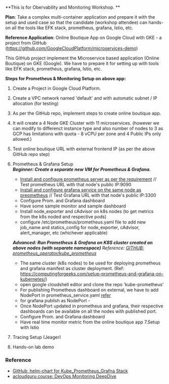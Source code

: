 **This is for Obervability and Monitoring Workshop. **

**Plan**: 
Take a complex multi-container application and prepare it with the setup and used case so that the candidate (workshop attendee) can hands-on all the tools like EFK stack, prometheus, grafana, Istio, etc. 

**Reference Application**: 
Online Boutique App on Google Cloud with GKE - a project from GitHub (https://github.com/GoogleCloudPlatform/microservices-demo)

This GitHub project implement the Microservice based application (Online Boutique) on GKE (Google). We have to prepare it for setting up with tools like EFK stack, prometheus, grafana, Istio, etc.

**Steps for Prometheus & Monitoring Setup on above app:**
1. Create a Project in Google Cloud Platform. 
2. Create a VPC network named 'default' and with automatic subnet / IP allocation (for testing) 
3. As per the GitHub repo, implement steps to create online boutique app. 
4. It will create a 4 Node GKE Cluster with 11 microservices. (however we can modify to differenct instance type and also number of nodes to 3 as GCP has limitations with quota - 8 vCPU per zone and 4 Public IPs only allowed.)
5. Test online boutique URL with external frontend IP (as per the above GitHub repo step)
6. Prometheus & Grafana Setup  
   ***Beginner: Create a separate new VM for Prometheus & Grafana.***
      - [Install and configure prometheus server as per the requirement](./prometheus.md) // Test prometheus URL with that node's public IP:9090
      - [Install and configure grafana service on the same node as preometheus](./grafana.md) // Test Grafana URL with that node's public IP:3300
      - Configure Prom. and Grafana dashboard
      - Have some sample monitor and sample dashboard  
      - Install node_exporter and cAdvisor on k8s nodes (to get metrics from the k8s noded and respective pods) 
      - configure /etc/prometheus/prometheus.yaml file to add new job_name and statics_config for node_exporter, cAdvisor, alert_manager, etc (whichever applicable)
   
   ***Advanced: Run Prometheus & Grafana on K8S cluster created on above nodes (with separate namespace)***
          *Reference: [GITHUB: prometheus_operator/kube_prometheus](https://github.com/prometheus-operator/kube-prometheus)*  
      - The same cluster (k8s nodes) to be used for deploying prometheus and grafana manifest as cluster deployment. (Ref: https://computingforgeeks.com/setup-prometheus-and-grafana-on-kubernetes/)
      - open google cloudshell editor and clone the repo 'kube-prometheus'
      - For publishing Prometheus dashboard on external, we have to add NodePort in prometheus_service.yaml [refer](./prometheus_NodePort_append.yaml)
      - for grafana publish as NodePort - 
      - Once NodePort updated in prometheus and grafana, their respective dashboards can be available on all the nodes with published port.
      - Configure Prom. and Grafana dashboard
      - Have real time monitor metric from the online boutique app
 7.Setup with Istio
 8. Tracing Setup (Jeager) 
 9. Hands-on lab demo
 
 ### Reference

- [GitHub: helm-chart for Kube_Prometheus_Grafna Stack](https://github.com/prometheus-community/helm-charts/tree/main/charts/kube-prometheus-stack)
- [acloudguru course: DevOps Monitoring DeepDive](https://learn.acloud.guru/course/852a204f-8dff-4196-bcf8-922a25cc5a64/learn/2e97da96-371f-4e14-ac2a-3ef64c5db272/b214237b-8d34-445f-b8f1-a6e2c2189d15/watch)

